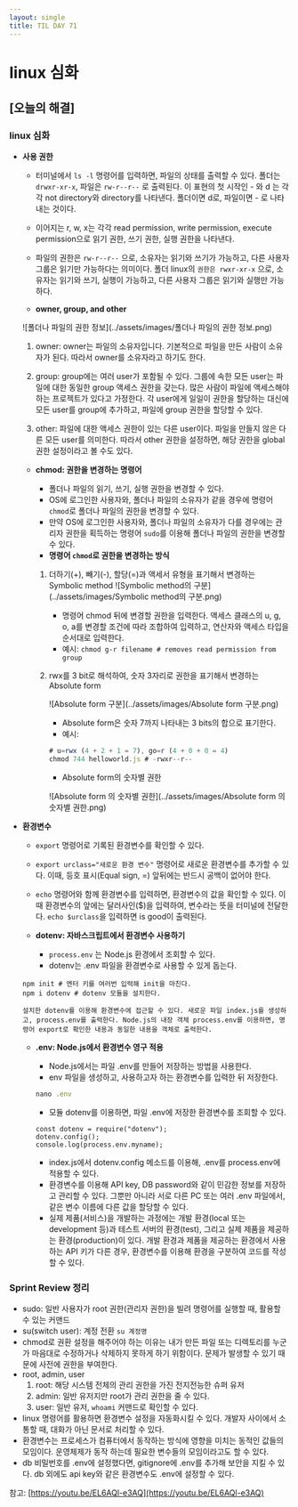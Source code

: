 ```yaml
---
layout: single
title: TIL DAY 71
---
```

# linux 심화

## [오늘의 해결]

### linux 심화

- **사용 권한**
    - 터미널에서 `ls -l` 명령어를 입력하면, 파일의 상태를 출력할 수 있다. 폴더는 `drwxr-xr-x`, 파일은 `rw-r--r--` 로 출력된다. 이 표현의 첫 시작인 - 와 d 는 각각 not directory와 directory를 나타낸다. 폴더이면 d로, 파일이면 - 로 나타내는 것이다.
    - 이어지는 r, w, x는 각각 read permission, write permission, execute permission으로 읽기 권한, 쓰기 권한, 실행 권한을 나타낸다.
    - 파일의 권한은 `rw-r--r--` 으로, 소유자는 읽기와 쓰기가 가능하고, 다른 사용자 그룹은 읽기만 가능하다는 의미이다. 폴더 linux의 `권한은 rwxr-xr-x` 으로, 소유자는 읽기와 쓰기, 실행이 가능하고, 다른 사용자 그룹은 읽기와 실행만 가능하다.
    
    - **owner, group, and other**
        
    ![폴더나 파일의 권한 정보](../assets/images/폴더나 파일의 권한 정보.png)
	  
	1. owner: owner는 파일의 소유자입니다. 기본적으로 파일을 만든 사람이 소유자가 된다. 따라서 owner를 소유자라고 하기도 한다.
	    
	2. group: group에는 여러 user가 포함될 수 있다. 그룹에 속한 모든 user는 파일에 대한 동일한 group 액세스 권한을 갖는다. 많은 사람이 파일에 액세스해야 하는 프로젝트가 있다고 가정한다. 각 user에게 일일이 권한을 할당하는 대신에 모든 user를 group에 추가하고, 파일에 group 권한을 할당할 수 있다.
	    
	3. other: 파일에 대한 액세스 권한이 있는 다른 user이다. 파일을 만들지 않은 다른 모든 user를 의미한다. 따라서 other 권한을 설정하면, 해당 권한을 global 권한 설정이라고 볼 수도 있다.
	    
	- **chmod: 권한을 변경하는 명령어**
	    - 폴더나 파일의 읽기, 쓰기, 실행 권한을 변경할 수 있다.
	    - OS에 로그인한 사용자와, 폴더나 파일의 소유자가 같을 경우에 명령어 `chmod`로 폴더나 파일의 권한을 변경할 수 있다.
	    - 만약 OS에 로그인한 사용자와, 폴더나 파일의 소유자가 다를 경우에는 관리자 권한을 획득하는 명령어 `sudo`를 이용해 폴더나 파일의 권한을 변경할 수 있다.
	    - **명령어 `chmod`로 권한을 변경하는 방식**
		
		1. 더하기(+), 빼기(-), 할당(=)과 액세서 유형을 표기해서 변경하는 Symbolic method
		    ![Symbolic method의 구분](../assets/images/Symbolic method의 구분.png)
		    
		    - 명령어 chmod 뒤에 변경할 권한을 입력한다. 액세스 클래스의 u, g, o, a를 변경할 조건에 따라 조합하여 입력하고, 연산자와 액세스 타입을 순서대로 입력한다.
		    - 예시: `chmod g-r filename # removes read permission from group`
		
		
		2. rwx를 3 bit로 해석하여, 숫자 3자리로 권한을 표기해서 변경하는 Absolute form
		    
		    
		    ![Absolute form 구분](../assets/images/Absolute form 구분.png)
		    
		    - Absolute form은 숫자 7까지 나타내는 3 bits의 합으로 표기한다.
		    - 예시:
		    
		    ```jsx
		    # u=rwx (4 + 2 + 1 = 7), go=r (4 + 0 + 0 = 4)
		    chmod 744 helloworld.js # -rwxr--r--
		    ```
		    
		    - Absolute form의 숫자별 권한
			
		    ![Absolute form 의 숫자별 권한](../assets/images/Absolute form 의 숫자별 권한.png)
			
                    

- **환경변수**
    - `export` 명령어로 기록된 환경변수를 확인할 수 있다.
    - `export urclass="새로운 환경 변수"` 명령어로 새로운 환경변수를 추가할 수 있다. 이때, 등호 표시(Equal sign, =) 앞뒤에는 반드시 공백이 없어야 한다.
    - `echo` 명령어와 함께 환경변수를 입력하면, 환경변수의 값을 확인할 수 있다. 이때 환경변수의 앞에는 달러사인($)을 입력하여, 변수라는 뜻을 터미널에 전달한다. `echo $urclass`을 입력하면 is good이 출력된다.
    
    - **dotenv: 자바스크립트에서 환경변수 사용하기**
        - `process.env` 는 Node.js 환경에서 조회할 수 있다.
        - dotenv는 .env 파일을 환경변수로 사용할 수 있게 돕는다.
    
    ```
    npm init # 엔터 키를 여러번 입력해 init을 마친다.
    npm i dotenv # dotenv 모듈을 설치한다.
    
    설치한 dotenv를 이용해 환경변수에 접근할 수 있다. 새로운 파일 index.js를 생성하고, process.env를 출력한다. Node.js의 내장 객체 process.env를 이용하면, 명령어 export로 확인한 내용과 동일한 내용을 객체로 출력한다.
    ```
    
    - **.env: Node.js에서 환경변수 영구 적용**
        - Node.js에서는 파일 .env를 만들어 저장하는 방법을 사용한다.
        - env 파일을 생성하고, 사용하고자 하는 환경변수를 입력한 뒤 저장한다.
        
        ```jsx
        nano .env
        ```
        
        - 모듈 dotenv를 이용하면, 파일 .env에 저장한 환경변수를 조회할 수 있다.
        
        ```
        const dotenv = require("dotenv");
        dotenv.config();
        console.log(process.env.myname);
        ```
        
        - index.js에서 dotenv.config 메소드를 이용해, .env를 process.env에 적용할 수 있다.
        - 환경변수를 이용해 API key, DB password와 같이 민감한 정보를 저장하고 관리할 수 있다. 그뿐만 아니라 서로 다른 PC 또는 여러 .env 파일에서, 같은 변수 이름에 다른 값을 할당할 수 있다.
        - 실제 제품(서비스)을 개발하는 과정에는 개발 환경(local 또는 development 등)과 테스트 서버의 환경(test), 그리고 실제 제품을 제공하는 환경(production)이 있다. 개발 환경과 제품을 제공하는 환경에서 사용하는 API 키가 다른 경우, 환경변수를 이용해 환경을 구분하여 코드를 작성할 수 있다.
        

### Sprint Review 정리

- sudo: 일반 사용자가 root 권한(관리자 권한)을 빌려 명령어를 실행할 때, 활용할 수 있는 커맨드
- su(switch user): 계정 전환 `su 계정명`
- chmod로 권환 설정을 해주어야 하는 이유는 내가 만든 파일 또는 디렉토리를 누군가 마음대로 수정하거나 삭제하지 못하게 하기 위함이다. 문제가 발생할 수 있기 때문에 사전에 권한을 부여한다.
- root, admin, user
    1. root: 해당 시스템 전체의 관리 권한을 가진 전지전능한 슈퍼 유저
    2. admin: 일반 유저지만 root가 관리 권한을 줄 수 있다.
    3. user: 일반 유저, `whoami` 커맨드로 확인할 수 있다.
- linux 명령어를 활용하면 환경변수 설정을 자동화시킬 수 있다. 개발자 사이에서 소통할 때, 대화가 아닌 문서로 처리할 수 있다.
- 환경변수는 프로세스가 컴퓨터에서 동작하는 방식에 영향을 미치는 동적인 값들의 모임이다. 운영체제가 동작 하는데 필요한 변수들의 모임이라고도 할 수 있다.
- db 비밀번호를 .env에 설정했다면, gitignore에 .env를 추가해 보안을 지킬 수 있다. db 외에도 api key와 같은 환경변수도 .env에 설정할 수 있다.

참고: [https://youtu.be/EL6AQl-e3AQ](https://youtu.be/EL6AQl-e3AQ)
